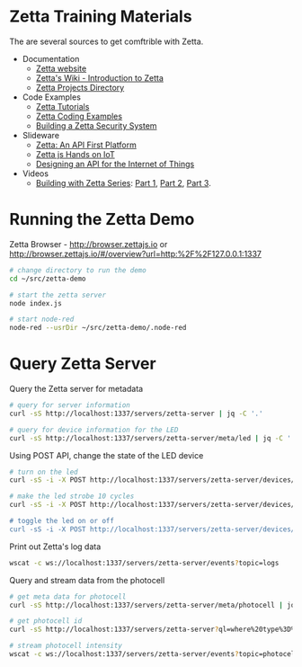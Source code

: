 # Zetta Training Materials
The are several sources to get comftrible with Zetta.

* Documentation
    * [Zetta website](http://www.zettajs.org/)
    * [Zetta's Wiki - Introduction to Zetta](https://github.com/zettajs/zetta/wiki)
    * [Zetta Projects Directory](http://www.zettajs.org/projects/)
* Code Examples
    * [Zetta Tutorials](https://github.com/zettajs/zetta-tutorials)
    * [Zetta Coding Examples](https://github.com/kevinswiber?tab=repositories)
    * [Building a Zetta Security System](https://github.com/zettajs/zetta-security-system)
* Slideware
    * [Zetta: An API First Platform](http://www.slideshare.net/apijp/zetta-an-api-first-platform)
    * [Zetta js Hands on IoT](http://www.slideshare.net/anilsagar/zetta-js-hands-on-iot?qid=3863ecca-1807-4cb0-95f3-692b7653d168&v=&b=&from_search=2)
    * [Designing an API for the Internet of Things](http://www.slideshare.net/kswiber/designing-an-api-for-the-internet-of-things?qid=3863ecca-1807-4cb0-95f3-692b7653d168&v=&b=&from_search=39)
* Videos
    * [Building with Zetta Series](https://github.com/zettajs/zetta/wiki/Zetta-Videos):
[Part 1](https://www.youtube.com/watch?v=zXaM7eO_EoQ),
[Part 2](https://www.youtube.com/watch?v=WYbvt8ODACY),
[Part 3](https://www.youtube.com/watch?v=CIGnQUSWjm4).

# Running the Zetta Demo
Zetta Browser - http://browser.zettajs.io   or   http://browser.zettajs.io/#/overview?url=http:%2F%2F127.0.0.1:1337

```bash
# change directory to run the demo
cd ~/src/zetta-demo

# start the zetta server
node index.js

# start node-red
node-red --usrDir ~/src/zetta-demo/.node-red
```

# Query Zetta Server
Query the Zetta server for metadata

```bash
# query for server information
curl -sS http://localhost:1337/servers/zetta-server | jq -C '.'

# query for device information for the LED
curl -sS http://localhost:1337/servers/zetta-server/meta/led | jq -C '.'
```

Using POST API, change the state of the LED device

```bash
# turn on the led
curl -sS -i -X POST http://localhost:1337/servers/zetta-server/devices/32c49e8e-211e-4299-a720-b1799da44961 -d 'action=turn-on'

# make the led strobe 10 cycles
curl -sS -i -X POST http://localhost:1337/servers/zetta-server/devices/32c49e8e-211e-4299-a720-b1799da44961 -d 'action=strobe&cycles=10

# toggle the led on or off
curl -sS -i -X POST http://localhost:1337/servers/zetta-server/devices/32c49e8e-211e-4299-a720-b1799da44961 -d 'action=toggle'
```

Print out Zetta's log data
```bash
wscat -c ws://localhost:1337/servers/zetta-server/events?topic=logs
```

Query and stream data from the photocell

```bash
# get meta data for photocell
curl -sS http://localhost:1337/servers/zetta-server/meta/photocell | jq -C '.'

# get photocell id
curl -sS http://localhost:1337/servers/zetta-server?ql=where%20type%3D%22photocell%22 | jq -C '.'

# stream photocell intensity
wscat -c ws://localhost:1337/servers/zetta-server/events?topic=photocell%2F481edfb5-a4f1-42a0-85eb-677d42e1cf4f%2Fintensity
```
